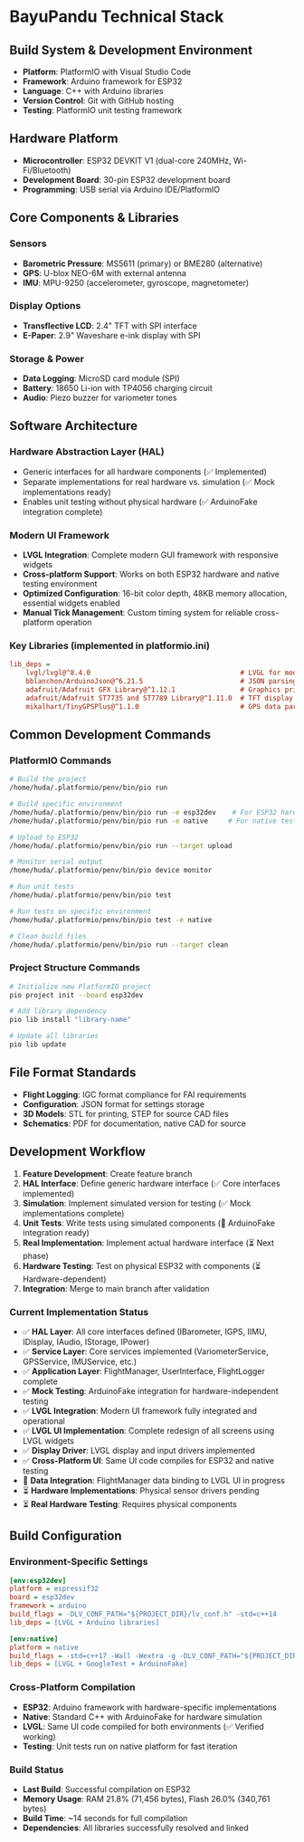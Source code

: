 # BayuPandu Technical Stack

## Build System & Development Environment

- **Platform**: PlatformIO with Visual Studio Code
- **Framework**: Arduino framework for ESP32
- **Language**: C++ with Arduino libraries
- **Version Control**: Git with GitHub hosting
- **Testing**: PlatformIO unit testing framework

## Hardware Platform

- **Microcontroller**: ESP32 DEVKIT V1 (dual-core 240MHz, Wi-Fi/Bluetooth)
- **Development Board**: 30-pin ESP32 development board
- **Programming**: USB serial via Arduino IDE/PlatformIO

## Core Components & Libraries

### Sensors
- **Barometric Pressure**: MS5611 (primary) or BME280 (alternative)
- **GPS**: U-blox NEO-6M with external antenna
- **IMU**: MPU-9250 (accelerometer, gyroscope, magnetometer)

### Display Options
- **Transflective LCD**: 2.4" TFT with SPI interface
- **E-Paper**: 2.9" Waveshare e-ink display with SPI

### Storage & Power
- **Data Logging**: MicroSD card module (SPI)
- **Battery**: 18650 Li-ion with TP4056 charging circuit
- **Audio**: Piezo buzzer for variometer tones

## Software Architecture

### Hardware Abstraction Layer (HAL)
- Generic interfaces for all hardware components (✅ Implemented)
- Separate implementations for real hardware vs. simulation (✅ Mock implementations ready)
- Enables unit testing without physical hardware (✅ ArduinoFake integration complete)

### Modern UI Framework
- **LVGL Integration**: Complete modern GUI framework with responsive widgets
- **Cross-platform Support**: Works on both ESP32 hardware and native testing environment
- **Optimized Configuration**: 16-bit color depth, 48KB memory allocation, essential widgets enabled
- **Manual Tick Management**: Custom timing system for reliable cross-platform operation

### Key Libraries (implemented in platformio.ini)
```ini
lib_deps =
    lvgl/lvgl@^8.4.0                                     # LVGL for modern UI framework (✅ Fully integrated)
    bblanchon/ArduinoJson@^6.21.5                        # JSON parsing for configuration
    adafruit/Adafruit GFX Library@^1.12.1                # Graphics primitives
    adafruit/Adafruit ST7735 and ST7789 Library@^1.11.0  # TFT display drivers
    mikalhart/TinyGPSPlus@^1.1.0                         # GPS data parsing
```

## Common Development Commands

### PlatformIO Commands
```bash
# Build the project
/home/huda/.platformio/penv/bin/pio run

# Build specific environment
/home/huda/.platformio/penv/bin/pio run -e esp32dev    # For ESP32 hardware
/home/huda/.platformio/penv/bin/pio run -e native     # For native testing with ArduinoFake

# Upload to ESP32
/home/huda/.platformio/penv/bin/pio run --target upload

# Monitor serial output
/home/huda/.platformio/penv/bin/pio device monitor

# Run unit tests
/home/huda/.platformio/penv/bin/pio test

# Run tests on specific environment  
/home/huda/.platformio/penv/bin/pio test -e native

# Clean build files
/home/huda/.platformio/penv/bin/pio run --target clean
```

### Project Structure Commands
```bash
# Initialize new PlatformIO project
pio project init --board esp32dev

# Add library dependency
pio lib install "library-name"

# Update all libraries
pio lib update
```

## File Format Standards

- **Flight Logging**: IGC format compliance for FAI requirements
- **Configuration**: JSON format for settings storage
- **3D Models**: STL for printing, STEP for source CAD files
- **Schematics**: PDF for documentation, native CAD for source

## Development Workflow

1. **Feature Development**: Create feature branch
2. **HAL Interface**: Define generic hardware interface (✅ Core interfaces implemented)
3. **Simulation**: Implement simulated version for testing (✅ Mock implementations complete)
4. **Unit Tests**: Write tests using simulated components (🚧 ArduinoFake integration ready)
5. **Real Implementation**: Implement actual hardware interface (⏳ Next phase)
6. **Hardware Testing**: Test on physical ESP32 with components (⏳ Hardware-dependent)
7. **Integration**: Merge to main branch after validation

### Current Implementation Status
- ✅ **HAL Layer**: All core interfaces defined (IBarometer, IGPS, IIMU, IDisplay, IAudio, IStorage, IPower)
- ✅ **Service Layer**: Core services implemented (VariometerService, GPSService, IMUService, etc.)
- ✅ **Application Layer**: FlightManager, UserInterface, FlightLogger complete
- ✅ **Mock Testing**: ArduinoFake integration for hardware-independent testing
- ✅ **LVGL Integration**: Modern UI framework fully integrated and operational
- ✅ **LVGL UI Implementation**: Complete redesign of all screens using LVGL widgets
- ✅ **Display Driver**: LVGL display and input drivers implemented
- ✅ **Cross-Platform UI**: Same UI code compiles for ESP32 and native testing
- 🚧 **Data Integration**: FlightManager data binding to LVGL UI in progress
- ⏳ **Hardware Implementations**: Physical sensor drivers pending
- ⏳ **Real Hardware Testing**: Requires physical components

## Build Configuration

### Environment-Specific Settings
```ini
[env:esp32dev]
platform = espressif32
board = esp32dev
framework = arduino
build_flags = -DLV_CONF_PATH="${PROJECT_DIR}/lv_conf.h" -std=c++14
lib_deps = [LVGL + Arduino libraries]

[env:native]  
platform = native
build_flags = -std=c++17 -Wall -Wextra -g -DLV_CONF_PATH="${PROJECT_DIR}/lv_conf.h"
lib_deps = [LVGL + GoogleTest + ArduinoFake]
```

### Cross-Platform Compilation
- **ESP32**: Arduino framework with hardware-specific implementations
- **Native**: Standard C++ with ArduinoFake for hardware simulation
- **LVGL**: Same UI code compiled for both environments (✅ Verified working)
- **Testing**: Unit tests run on native platform for fast iteration

### Build Status
- **Last Build**: Successful compilation on ESP32
- **Memory Usage**: RAM 21.8% (71,456 bytes), Flash 26.0% (340,761 bytes)
- **Build Time**: ~14 seconds for full compilation
- **Dependencies**: All libraries successfully resolved and linked